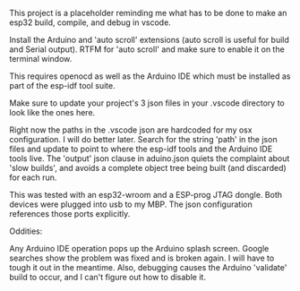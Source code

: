 This project is a placeholder reminding me what has to be done to make an esp32 build, compile, and debug in vscode.

Install the Arduino and 'auto scroll' extensions (auto scroll is useful for build and Serial output).  RTFM for 'auto scroll'
and make sure to enable it on the terminal window.

This requires openocd as well as the Arduino IDE which must be installed as part of the esp-idf tool suite.

Make sure to update your project's 3 json files in your .vscode directory to look like the ones here.

Right now the paths in the .vscode json are hardcoded for my osx configuration.  I will do better later.  Search for the string 'path' in the json files and update to point to where the esp-idf tools and the Arduino IDE tools live.  The 'output' json clause in aduino.json quiets the complaint about 'slow builds', and avoids a complete object tree being built (and discarded) for each run.

This was tested with an esp32-wroom and a ESP-prog JTAG dongle.  Both devices were plugged into usb to my MBP.  The json configuration references those ports explicitly.

Oddities:

Any Arduino IDE operation pops up the Arduino splash screen.  Google searches show the problem was fixed and is broken again.  I will have to tough it out in the meantime.  Also, debugging causes the Arduino 'validate' build to occur, and I can't figure out how to disable it.
